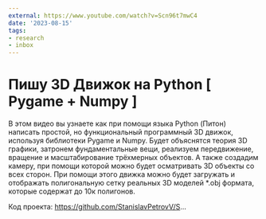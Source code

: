 ```yaml
---
external: https://www.youtube.com/watch?v=Scn96t7mwC4
date: '2023-08-15'
tags:
- research
- inbox
---
```


# Пишу 3D Движок на Python [ Pygame + Numpy ]

В этом видео вы узнаете как при помощи языка Python (Питон) написать простой, но функциональный программный 3D движок, используя библиотеки Pygame и Numpy.
Будет объяснятся теория 3D графики, затронем фундаментальные вещи, реализуем передвижение, вращение и масштабирование трёхмерных объектов. А также создадим камеру, при помощи которой можно будет осматривать 3D объекты со всех сторон.
При помощи этого движка можно будет загружать и отображать полигональную сетку реальных 3D моделей *.obj формата, которые содержат до 10к полигонов.

Код проекта:
https://github.com/StanislavPetrovV/S...
